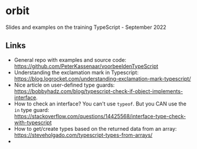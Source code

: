 # orbit
Slides and examples on the training TypeScript - September 2022

## Links
- General repo with examples and source code: https://github.com/PeterKassenaar/voorbeeldenTypeScript
- Understanding the exclamation mark in Typescript: https://blog.logrocket.com/understanding-exclamation-mark-typescript/
- Nice article on user-defined type guards: https://bobbyhadz.com/blog/typescript-check-if-object-implements-interface.
- How to check an interface? You can't use `typeof`. But you CAN use the `in` type guard: https://stackoverflow.com/questions/14425568/interface-type-check-with-typescript
- How to get/create types based on the returned data from an array: https://steveholgado.com/typescript-types-from-arrays/
- 
